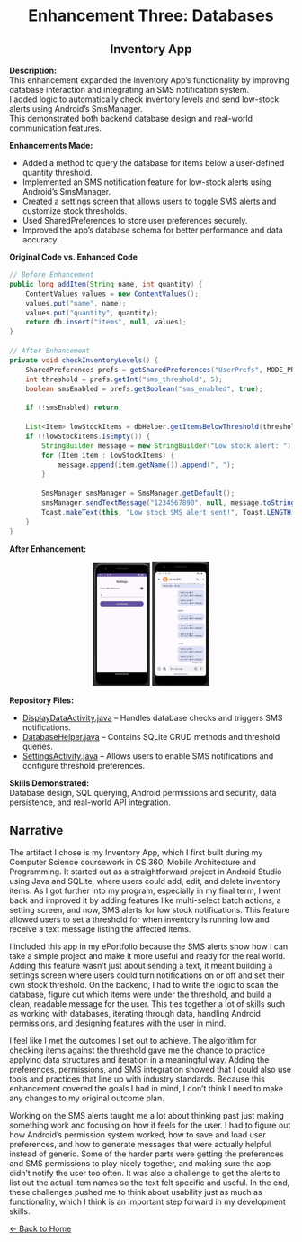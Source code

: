 <link rel="stylesheet" href="assets/css/style.css">

<h1 align="center">Enhancement Three: Databases</h1>
<h2 align="center">Inventory App</h2>

**Description:**  
This enhancement expanded the Inventory App’s functionality by improving database interaction and integrating an SMS notification system.  
I added logic to automatically check inventory levels and send low-stock alerts using Android’s SmsManager.  
This demonstrated both backend database design and real-world communication features.

**Enhancements Made:**  
- Added a method to query the database for items below a user-defined quantity threshold.  
- Implemented an SMS notification feature for low-stock alerts using Android’s SmsManager.  
- Created a settings screen that allows users to toggle SMS alerts and customize stock thresholds.  
- Used SharedPreferences to store user preferences securely.  
- Improved the app’s database schema for better performance and data accuracy.  

**Original Code vs. Enhanced Code**

```java
// Before Enhancement
public long addItem(String name, int quantity) {
    ContentValues values = new ContentValues();
    values.put("name", name);
    values.put("quantity", quantity);
    return db.insert("items", null, values);
}

// After Enhancement
private void checkInventoryLevels() {
    SharedPreferences prefs = getSharedPreferences("UserPrefs", MODE_PRIVATE);
    int threshold = prefs.getInt("sms_threshold", 5);
    boolean smsEnabled = prefs.getBoolean("sms_enabled", true);

    if (!smsEnabled) return;

    List<Item> lowStockItems = dbHelper.getItemsBelowThreshold(threshold);
    if (!lowStockItems.isEmpty()) {
        StringBuilder message = new StringBuilder("Low stock alert: ");
        for (Item item : lowStockItems) {
            message.append(item.getName()).append(", ");
        }

        SmsManager smsManager = SmsManager.getDefault();
        smsManager.sendTextMessage("1234567890", null, message.toString(), null, null);
        Toast.makeText(this, "Low stock SMS alert sent!", Toast.LENGTH_SHORT).show();
    }
}

```

**After Enhancement:**

<div align="center">
    
<img src="assets/images/Settings.png" width="20%">
<img src="assets/images/SMS.png" width="20%">

</div>

**Repository Files:**  
- [DisplayDataActivity.java](https://github.com/mollysa/MollysaYim.github.io/blob/main/InventoryApp/app/src/main/java/com/zybooks/inventoryapp/DisplayDataActivity.java) – Handles database checks and triggers SMS notifications.  
- [DatabaseHelper.java](https://github.com/mollysa/MollysaYim.github.io/blob/main/InventoryApp/app/src/main/java/com/zybooks/inventoryapp/DatabaseHelper.java) – Contains SQLite CRUD methods and threshold queries.  
- [SettingsActivity.java](https://github.com/mollysa/MollysaYim.github.io/blob/main/InventoryApp/app/src/main/java/com/zybooks/inventoryapp/SettingsActivity.java) – Allows users to enable SMS notifications and configure threshold preferences.  

**Skills Demonstrated:**  
Database design, SQL querying, Android permissions and security, data persistence, and real-world API integration.

<section>
<h2>Narrative</h2>
<p>The artifact I chose is my Inventory App, which I first built during my Computer Science coursework in CS 360, 
Mobile Architecture and Programming. It started out as a straightforward project in Android Studio using Java and 
SQLite, where users could add, edit, and delete inventory items. As I got further into my program, especially in my 
final term, I went back and improved it by adding features like multi-select batch actions, a setting screen, and 
now, SMS alerts for low stock notifications. This feature allowed users to set a threshold for when inventory is 
running low and receive a text message listing the affected items.

I included this app in my ePortfolio because the SMS alerts show how I can take a simple project and make it more 
useful and ready for the real world. Adding this feature wasn’t just about sending a text, it meant building a 
settings screen where users could turn notifications on or off and set their own stock threshold. On the backend, I 
had to write the logic to scan the database, figure out which items were under the threshold, and build a clean, 
readable message for the user. This ties together a lot of skills such as working with databases, iterating through 
data, handling Android permissions, and designing features with the user in mind.

I feel like I met the outcomes I set out to achieve. The algorithm for checking items against the threshold gave me 
the chance to practice applying data structures and iteration in a meaningful way. Adding the preferences, 
permissions, and SMS integration showed that I could also use tools and practices that line up with industry 
standards. Because this enhancement covered the goals I had in mind, I don’t think I need to make any changes to my 
original outcome plan.

Working on the SMS alerts taught me a lot about thinking past just making something work and focusing on how it 
feels for the user. I had to figure out how Android’s permission system worked, how to save and load user 
preferences, and how to generate messages that were actually helpful instead of generic. Some of the harder parts 
were getting the preferences and SMS permissions to play nicely together, and making sure the app didn’t notify the 
user too often. It was also a challenge to get the alerts to list out the actual item names so the text felt 
specific and useful. In the end, these challenges pushed me to think about usability just as much as functionality, 
which I think is an important step forward in my development skills.
</p>
</section>

[← Back to Home](index.md)

